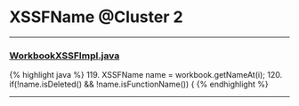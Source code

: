 # XSSFName @Cluster 2

***

### [WorkbookXSSFImpl.java](https://searchcode.com/codesearch/view/72854562/)
{% highlight java %}
119. XSSFName name = workbook.getNameAt(i);
120. if(!name.isDeleted() && !name.isFunctionName()) {
{% endhighlight %}

***

